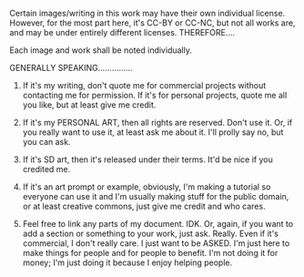 Certain images/writing in this work may have their own individual license. However, for the most part here, it's CC-BY or CC-NC, but not all works are, and may be under entirely different licenses. THEREFORE....

Each image and work shall be noted individually.

GENERALLY SPEAKING...............

1. If it's my writing, don't quote me for commercial projects without contacting me for permission. If it's for personal projects, quote me all you like, but at least give me credit.

2. If it's my PERSONAL ART, then all rights are reserved. Don't use it. Or, if you really want to use it, at least ask me about it. I'll prolly say no, but you can ask.

3. If it's SD art, then it's released under their terms. It'd be nice if you credited me.

4. If it's an art prompt or example, obviously, I'm making a tutorial so everyone can use it and I'm usually making stuff for the public domain, or at least creative commons, just give me credit and who cares.

5. Feel free to link any parts of my document. IDK. Or, again, if you want to add a section or something to your work, just ask. Really. Even if it's commercial, I don't really care. I just want to be ASKED. I'm just here to make things for people and for people to benefit. I'm not doing it for money; I'm just doing it because I enjoy helping people.
